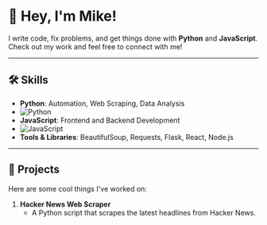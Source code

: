 # 👋 Hey, I'm Mike!

I write code, fix problems, and get things done with **Python** and **JavaScript**.  
Check out my work and feel free to connect with me!  

---

## 🛠 Skills
- **Python**: Automation, Web Scraping, Data Analysis
-  ![Python](https://img.shields.io/badge/Python-3776AB?style=flat&logo=python&logoColor=white)
- **JavaScript**: Frontend and Backend Development
- ![JavaScript](https://img.shields.io/badge/JavaScript-323330?style=flat&logo=javascript&logoColor=F7DF1E)
- **Tools & Libraries**: BeautifulSoup, Requests, Flask, React, Node.js

---

## 🚀 Projects
Here are some cool things I've worked on:  
1. **Hacker News Web Scraper**  
   - A Python script that scrapes the latest headlines from Hacker News.
